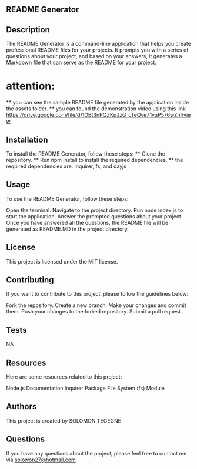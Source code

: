 ## README Generator

## Description
The README Generator is a command-line application that helps you create professional README files for your projects. It prompts you with a series of questions about your project, and based on your answers, it generates a Markdown file that can serve as the README for your project.

# attention:
** you can see the sample README file generated by the application inside the assets folder.
** you can found the demonstration video using this link https://drive.google.com/file/d/1OBt3nPQZKpJzG_cTeQve71vqP576wZnI/view

## Installation
To install the README Generator, follow these steps:
** Clone the repository.
** Run npm install to install the required dependencies.
** the required dependencies are: inquirer, fs, and dayjs
## Usage
To use the README Generator, follow these steps:

Open the terminal.
Navigate to the project directory.
Run node index.js to start the application.
Answer the prompted questions about your project.
Once you have answered all the questions, the README file will be generated as README.MD in the project directory.

## License
This project is licensed under the MIT license.

## Contributing
If you want to contribute to this project, please follow the guidelines below:

Fork the repository.
Create a new branch.
Make your changes and commit them.
Push your changes to the forked repository.
Submit a pull request.
## Tests
NA
## Resources
Here are some resources related to this project:

Node.js Documentation
Inquirer Package
File System (fs) Module
## Authors
This project is created by SOLOMON TEGEGNE

## Questions
If you have any questions about the project, please feel free to contact me via solowon27@hotmail.com.

